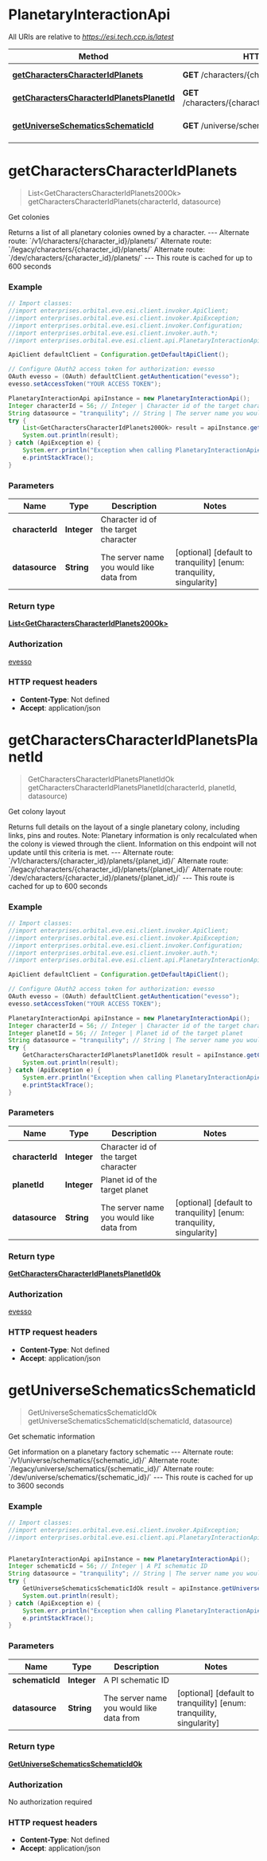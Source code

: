 # PlanetaryInteractionApi

All URIs are relative to *https://esi.tech.ccp.is/latest*

Method | HTTP request | Description
------------- | ------------- | -------------
[**getCharactersCharacterIdPlanets**](PlanetaryInteractionApi.md#getCharactersCharacterIdPlanets) | **GET** /characters/{character_id}/planets/ | Get colonies
[**getCharactersCharacterIdPlanetsPlanetId**](PlanetaryInteractionApi.md#getCharactersCharacterIdPlanetsPlanetId) | **GET** /characters/{character_id}/planets/{planet_id}/ | Get colony layout
[**getUniverseSchematicsSchematicId**](PlanetaryInteractionApi.md#getUniverseSchematicsSchematicId) | **GET** /universe/schematics/{schematic_id}/ | Get schematic information


<a name="getCharactersCharacterIdPlanets"></a>
# **getCharactersCharacterIdPlanets**
> List&lt;GetCharactersCharacterIdPlanets200Ok&gt; getCharactersCharacterIdPlanets(characterId, datasource)

Get colonies

Returns a list of all planetary colonies owned by a character.  ---  Alternate route: &#x60;/v1/characters/{character_id}/planets/&#x60;  Alternate route: &#x60;/legacy/characters/{character_id}/planets/&#x60;  Alternate route: &#x60;/dev/characters/{character_id}/planets/&#x60;   ---  This route is cached for up to 600 seconds

### Example
```java
// Import classes:
//import enterprises.orbital.eve.esi.client.invoker.ApiClient;
//import enterprises.orbital.eve.esi.client.invoker.ApiException;
//import enterprises.orbital.eve.esi.client.invoker.Configuration;
//import enterprises.orbital.eve.esi.client.invoker.auth.*;
//import enterprises.orbital.eve.esi.client.api.PlanetaryInteractionApi;

ApiClient defaultClient = Configuration.getDefaultApiClient();

// Configure OAuth2 access token for authorization: evesso
OAuth evesso = (OAuth) defaultClient.getAuthentication("evesso");
evesso.setAccessToken("YOUR ACCESS TOKEN");

PlanetaryInteractionApi apiInstance = new PlanetaryInteractionApi();
Integer characterId = 56; // Integer | Character id of the target character
String datasource = "tranquility"; // String | The server name you would like data from
try {
    List<GetCharactersCharacterIdPlanets200Ok> result = apiInstance.getCharactersCharacterIdPlanets(characterId, datasource);
    System.out.println(result);
} catch (ApiException e) {
    System.err.println("Exception when calling PlanetaryInteractionApi#getCharactersCharacterIdPlanets");
    e.printStackTrace();
}
```

### Parameters

Name | Type | Description  | Notes
------------- | ------------- | ------------- | -------------
 **characterId** | **Integer**| Character id of the target character |
 **datasource** | **String**| The server name you would like data from | [optional] [default to tranquility] [enum: tranquility, singularity]

### Return type

[**List&lt;GetCharactersCharacterIdPlanets200Ok&gt;**](GetCharactersCharacterIdPlanets200Ok.md)

### Authorization

[evesso](../README.md#evesso)

### HTTP request headers

 - **Content-Type**: Not defined
 - **Accept**: application/json

<a name="getCharactersCharacterIdPlanetsPlanetId"></a>
# **getCharactersCharacterIdPlanetsPlanetId**
> GetCharactersCharacterIdPlanetsPlanetIdOk getCharactersCharacterIdPlanetsPlanetId(characterId, planetId, datasource)

Get colony layout

Returns full details on the layout of a single planetary colony, including links, pins and routes. Note: Planetary information is only recalculated when the colony is viewed through the client. Information on this endpoint will not update until this criteria is met.  ---  Alternate route: &#x60;/v1/characters/{character_id}/planets/{planet_id}/&#x60;  Alternate route: &#x60;/legacy/characters/{character_id}/planets/{planet_id}/&#x60;  Alternate route: &#x60;/dev/characters/{character_id}/planets/{planet_id}/&#x60;   ---  This route is cached for up to 600 seconds

### Example
```java
// Import classes:
//import enterprises.orbital.eve.esi.client.invoker.ApiClient;
//import enterprises.orbital.eve.esi.client.invoker.ApiException;
//import enterprises.orbital.eve.esi.client.invoker.Configuration;
//import enterprises.orbital.eve.esi.client.invoker.auth.*;
//import enterprises.orbital.eve.esi.client.api.PlanetaryInteractionApi;

ApiClient defaultClient = Configuration.getDefaultApiClient();

// Configure OAuth2 access token for authorization: evesso
OAuth evesso = (OAuth) defaultClient.getAuthentication("evesso");
evesso.setAccessToken("YOUR ACCESS TOKEN");

PlanetaryInteractionApi apiInstance = new PlanetaryInteractionApi();
Integer characterId = 56; // Integer | Character id of the target character
Integer planetId = 56; // Integer | Planet id of the target planet
String datasource = "tranquility"; // String | The server name you would like data from
try {
    GetCharactersCharacterIdPlanetsPlanetIdOk result = apiInstance.getCharactersCharacterIdPlanetsPlanetId(characterId, planetId, datasource);
    System.out.println(result);
} catch (ApiException e) {
    System.err.println("Exception when calling PlanetaryInteractionApi#getCharactersCharacterIdPlanetsPlanetId");
    e.printStackTrace();
}
```

### Parameters

Name | Type | Description  | Notes
------------- | ------------- | ------------- | -------------
 **characterId** | **Integer**| Character id of the target character |
 **planetId** | **Integer**| Planet id of the target planet |
 **datasource** | **String**| The server name you would like data from | [optional] [default to tranquility] [enum: tranquility, singularity]

### Return type

[**GetCharactersCharacterIdPlanetsPlanetIdOk**](GetCharactersCharacterIdPlanetsPlanetIdOk.md)

### Authorization

[evesso](../README.md#evesso)

### HTTP request headers

 - **Content-Type**: Not defined
 - **Accept**: application/json

<a name="getUniverseSchematicsSchematicId"></a>
# **getUniverseSchematicsSchematicId**
> GetUniverseSchematicsSchematicIdOk getUniverseSchematicsSchematicId(schematicId, datasource)

Get schematic information

Get information on a planetary factory schematic  ---  Alternate route: &#x60;/v1/universe/schematics/{schematic_id}/&#x60;  Alternate route: &#x60;/legacy/universe/schematics/{schematic_id}/&#x60;  Alternate route: &#x60;/dev/universe/schematics/{schematic_id}/&#x60;   ---  This route is cached for up to 3600 seconds

### Example
```java
// Import classes:
//import enterprises.orbital.eve.esi.client.invoker.ApiException;
//import enterprises.orbital.eve.esi.client.api.PlanetaryInteractionApi;


PlanetaryInteractionApi apiInstance = new PlanetaryInteractionApi();
Integer schematicId = 56; // Integer | A PI schematic ID
String datasource = "tranquility"; // String | The server name you would like data from
try {
    GetUniverseSchematicsSchematicIdOk result = apiInstance.getUniverseSchematicsSchematicId(schematicId, datasource);
    System.out.println(result);
} catch (ApiException e) {
    System.err.println("Exception when calling PlanetaryInteractionApi#getUniverseSchematicsSchematicId");
    e.printStackTrace();
}
```

### Parameters

Name | Type | Description  | Notes
------------- | ------------- | ------------- | -------------
 **schematicId** | **Integer**| A PI schematic ID |
 **datasource** | **String**| The server name you would like data from | [optional] [default to tranquility] [enum: tranquility, singularity]

### Return type

[**GetUniverseSchematicsSchematicIdOk**](GetUniverseSchematicsSchematicIdOk.md)

### Authorization

No authorization required

### HTTP request headers

 - **Content-Type**: Not defined
 - **Accept**: application/json

